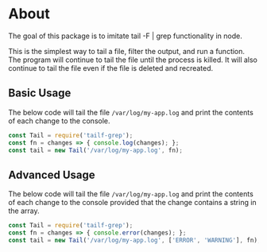 # About
The goal of this package is to imitate tail -F | grep functionality in node.

This is the simplest way to tail a file, filter the output, and run a function. The program will continue to tail the file until the process is killed. It will also continue to tail the file even if the file is deleted and recreated.

## Basic Usage
The below code will tail the file `/var/log/my-app.log` and print the contents of each change to the console.

```js
const Tail = require('tailf-grep');
const fn = changes => { console.log(changes); };
const tail = new Tail('/var/log/my-app.log', fn);
```

## Advanced Usage
The below code will tail the file `/var/log/my-app.log` and print the contents of each change to the console provided that the change contains a string in the array.

```js
const Tail = require('tailf-grep');
const fn = changes => { console.error(changes); };
const tail = new Tail('/var/log/my-app.log', ['ERROR', 'WARNING'], fn);
```
